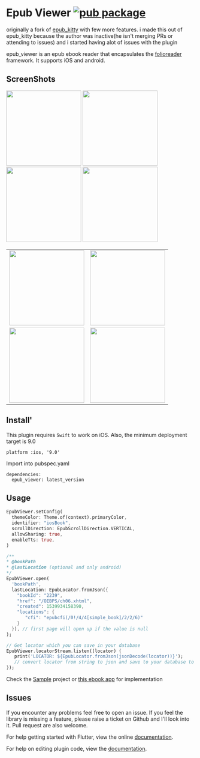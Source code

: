 # Epub Viewer [![pub package](https://img.shields.io/pub/v/epub_viewer.svg)](https://pub.dartlang.org/packages/epub_viewer)


originally a fork of [epub_kitty](https://github.com/451518849/epub_kitty) with few more features.
i made this out of epub_kitty because the author was inactive(he isn't merging PRs or attending to issues) and i started having alot of issues with the plugin

epub_viewer is an epub ebook reader that encapsulates the [folioreader](https://folioreader.github.io/FolioReaderKit/) framework.
  It supports iOS and android.

## ScreenShots
<img src="https://github.com/JideGuru/epub_viewer/raw/master/screenshots/1.jpg" width="200px">
<img src="https://github.com/JideGuru/epub_viewer/raw/master/screenshots/3.jpg" width="200px">
<img src="https://github.com/JideGuru/epub_viewer/raw/master/screenshots/2.png" width="200px">
<img src="https://github.com/JideGuru/epub_viewer/raw/master/screenshots/4.png" width="200px">

<table>
  <tr>
    <td align="center">
      <img src="https://github.com/JideGuru/epub_viewer/raw/master/screenshots/1.jpg" width="200px">
    </td>
    <td align="center">
      <img src="https://github.com/JideGuru/epub_viewer/raw/master/screenshots/2.png" width="200px">
    </td>
  </tr>
  <tr>
    <td align="center">
       <img src="https://github.com/JideGuru/epub_viewer/raw/master/screenshots/3.jpg" width="200px">
    </td>
    <td align="center">
       <img src="https://github.com/JideGuru/epub_viewer/raw/master/screenshots/4.png" width="200px">
    </td>
  </tr>
</table>


## Install'
This plugin requires `Swift` to work on iOS.
Also, the minimum deployment target is 9.0
```
platform :ios, '9.0'
```

Import into pubspec.yaml
```
dependencies:
  epub_viewer: latest_version
```

## Usage
```dart
EpubViewer.setConfig(
  themeColor: Theme.of(context).primaryColor,
  identifier: "iosBook",
  scrollDirection: EpubScrollDirection.VERTICAL,
  allowSharing: true,
  enableTts: true,
)

/**
* @bookPath
* @lastLocation (optional and only android)
*/
EpubViewer.open(
  'bookPath',
  lastLocation: EpubLocator.fromJson({
    "bookId": "2239",
    "href": "/OEBPS/ch06.xhtml",
    "created": 1539934158390,
    "locations": {
       "cfi": "epubcfi(/0!/4/4[simple_book]/2/2/6)"
    }
  }), // first page will open up if the value is null
);

// Get locator which you can save in your database
EpubViewer.locatorStream.listen((locator) {
   print('LOCATOR: ${EpubLocator.fromJson(jsonDecode(locator))}');
   // convert locator from string to json and save to your database to be retrieved later
});
```

Check the [Sample](https://github.com/JideGuru/epub_viewer/tree/master/example) project or [this ebook app](https://github.com/JideGuru/FlutterEbookApp) for implementation
## Issues

If you encounter any problems feel free to open an issue. If you feel the library is
missing a feature, please raise a ticket on Github and I'll look into it.
Pull request are also welcome.

For help getting started with Flutter, view the online
[documentation](https://flutter.io/).

For help on editing plugin code, view the [documentation](https://flutter.io/platform-plugins/#edit-code).
	
